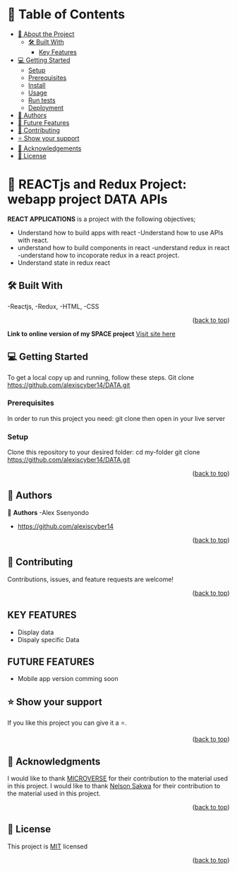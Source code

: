 <a name="readme-top"></a>


# 📗 Table of Contents

- [📖 About the Project](#about-project)
  - [🛠 Built With](#built-with)
    - [Key Features](#key-features)
- [💻 Getting Started](#getting-started)
  - [Setup](#setup)
  - [Prerequisites](#prerequisites)
  - [Install](#install)
  - [Usage](#usage)
  - [Run tests](#run-tests)
  - [Deployment](#triangular_flag_on_post-deployment)
- [👥 Authors](#authors)
- [🔭 Future Features](#future-features)
- [🤝 Contributing](#contributing)
- [⭐️ Show your support](#support)
- [🙏 Acknowledgements](#acknowledgements)
- [📝 License](#license)

# 📖 REACTjs and Redux  Project: webapp project DATA APIs
 <a name="about-project"></a>


**REACT APPLICATIONS** is a project with the following objectives;
- Understand how to build apps with react
-Understand how to use APIs with react.
- understand how to build components in react
-understand redux in react
-understand how to incoporate redux in a react project.
- Understand state in redux react
## 🛠 Built With <a name="built-with"></a>
-Reactjs,
-Redux,
-HTML,
-CSS

<p align="right">(<a href="#readme-top">back to top</a>)</p>

**Link to online version of  my SPACE project**
<a href="https://dataaapi.onrender.com/">Visit site here</a>


## 💻 Getting Started <a name="getting-started"></a>
To get a local copy up and running, follow these steps.
Git clone https://github.com/alexiscyber14/DATA.git
### Prerequisites

In order to run this project you need:
 git clone then open in your live server

### Setup

Clone this repository to your desired folder:
  cd my-folder
  git clone https://github.com/alexiscyber14/DATA.git



<p align="right">(<a href="#readme-top">back to top</a>)</p>

## 👥 Authors <a name="authors"></a>

👤 **Authors**
-Alex Ssenyondo
- https://github.com/alexiscyber14

<p align="right">(<a href="#readme-top">back to top</a>)</p>

## 🤝 Contributing <a name="contributing"></a>

Contributions, issues, and feature requests are welcome!

<p align="right">(<a href="#readme-top">back to top</a>)</p>

## KEY FEATURES
- Display data
- Dispaly specific Data

## FUTURE FEATURES
- Mobile app version comming soon

## ⭐️ Show your support <a name="support"></a>

If you like this project you can give it a ⭐️.

<p align="right">(<a href="#readme-top">back to top</a>)</p>

## 🙏 Acknowledgments <a name="acknowledgements"></a>
I would like to thank <a href="https://www.microverse.org/">MICROVERSE</a> for their contribution to the material used in this project.
I would like to thank <a href="https://www.behance.net/sakwadesignstudio">Nelson Sakwa</a> for their contribution to the material used in this project.

<p align="right">(<a href="#readme-top">back to top</a>)</p>

## 📝 License <a name="license"></a>
<p>This project is <a href="/LICENSE.md">MIT</a> licensed</p>

<p align="right">(<a href="#readme-top">back to top</a>)</p>